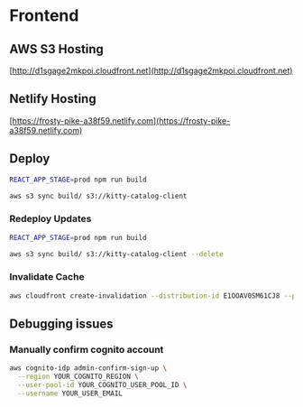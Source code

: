 # Frontend

## AWS S3 Hosting

[http://d1sgage2mkpoi.cloudfront.net](http://d1sgage2mkpoi.cloudfront.net)

## Netlify Hosting

[https://frosty-pike-a38f59.netlify.com](https://frosty-pike-a38f59.netlify.com)

## Deploy

```bash
REACT_APP_STAGE=prod npm run build

aws s3 sync build/ s3://kitty-catalog-client
```

### Redeploy Updates

```bash
REACT_APP_STAGE=prod npm run build

aws s3 sync build/ s3://kitty-catalog-client --delete
```

### Invalidate Cache

```bash
aws cloudfront create-invalidation --distribution-id E1OOAV0SM61CJ8 --paths "/*"
```

## Debugging issues

### Manually confirm cognito account

```bash
aws cognito-idp admin-confirm-sign-up \
  --region YOUR_COGNITO_REGION \
  --user-pool-id YOUR_COGNITO_USER_POOL_ID \
  --username YOUR_USER_EMAIL
```
